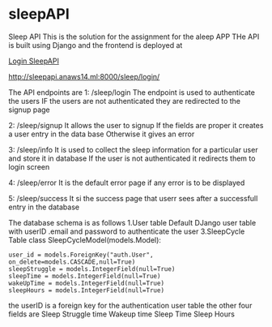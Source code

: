 # sleepAPI
Sleep API
This is the solution for the assignment for the aleep APP
THe API is built using Django and the frontend is deployed at 

[Login SleepAPI](http://sleepapi.anaws14.ml:8000/sleep/login/)

http://sleepapi.anaws14.ml:8000/sleep/login/

The API endpoints are 
1: /sleep/login
The endpoint is used to authenticate the users
IF the users are not authenticated they are redirected to the signup page

2: /sleep/signup
It allows the user to signup
If the fields are proper it creates a user entry in the data base
Otherwise it gives an error

3: /sleep/info
It is used to collect the sleep information for a particular user and store it in database
If the user is not authenticated it redirects them to login screen

4: /sleep/error
It is the default error page if any error is to be displayed

5: /sleep/success
It si the success page that userr sees after a successfull entry in the database

The database schema is as follows
1.User table 
Default DJango user table with userID .email and password to authenticate the user
3.SleepCycle Table
class SleepCycleModel(models.Model):

    user_id = models.ForeignKey("auth.User", on_delete=models.CASCADE,null=True)
    sleepStruggle = models.IntegerField(null=True)
    sleepTime = models.IntegerField(null=True)
    wakeUpTime = models.IntegerField(null=True)
    sleepHours = models.IntegerField(null=True)
the userID is a foreign key for the authentication user table
the other four fields are 
Sleep Struggle time
Wakeup time
Sleep Time
Sleep Hours
